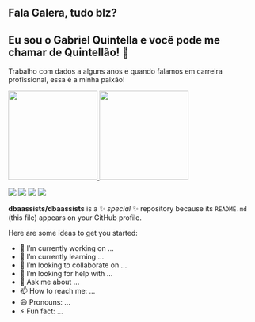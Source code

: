 ## Fala Galera, tudo blz? 

## Eu sou o Gabriel Quintella e você pode me chamar de Quintellão! 👋

Trabalho com dados a alguns anos e quando falamos em carreira profissional, essa é a minha paixão! 

<div>
<a href="https://github.com/dbaassists">
<img height="180em" src="https://github-readme-stats.vercel.app/api?username=dbaassists&theme=nord&show_icons=true&include_all_commits=true&count_private=true"/>
<img height="180em" src="https://github-readme-stats.vercel.app/api/top-langs?username=dbaassists&layout=compact&langs_count=16&theme=nord"/>
</div>

<div>


<a href='https://github.com/dbaassists'><img src='https://img.shields.io/badge/GitHub-100000?style=for-the-badge&logo=github&logoColor=white' target='_blank'></a>
<a href='https://www.instagram.com/dbaassists/'><img src='https://img.shields.io/badge/Instagram-E4405F?style=for-the-badge&logo=instagram&logoColor=white' target='_blank'></a>
<a href='https://www.linkedin.com/in/gabriel-frederico-lacerda-quintella-12148923/'><img src='https://img.shields.io/badge/LinkedIn-0077B5?style=for-the-badge&logo=linkedin&logoColor=white' target='_blank'></a>
<a href='https://twitter.com/dbaassists'><img src='https://img.shields.io/badge/Twitter-1DA1F2?style=for-the-badge&logo=twitter&logoColor=white' target='_blank'></a>

</div>

**dbaassists/dbaassists** is a ✨ _special_ ✨ repository because its `README.md` (this file) appears on your GitHub profile.

Here are some ideas to get you started:

- 🔭 I’m currently working on ...
- 🌱 I’m currently learning ...
- 👯 I’m looking to collaborate on ...
- 🤔 I’m looking for help with ...
- 💬 Ask me about ...
- 📫 How to reach me: ...
- 😄 Pronouns: ...
- ⚡ Fun fact: ...


